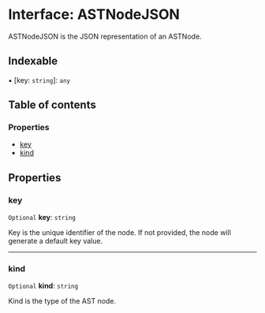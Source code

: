 # Interface: ASTNodeJSON

ASTNodeJSON is the JSON representation of an ASTNode.

## Indexable

▪ \[key: `string`]: `any`

## Table of contents

### Properties

* [key](/en/auto-docs/free-layout-editor/interfaces/ASTNodeJSON.md#key)
* [kind](/en/auto-docs/free-layout-editor/interfaces/ASTNodeJSON.md#kind)

## Properties

### key

`Optional` **key**: `string`

Key is the unique identifier of the node.
If not provided, the node will generate a default key value.

***

### kind

`Optional` **kind**: `string`

Kind is the type of the AST node.
